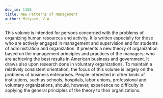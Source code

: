 ```yaml
---
doc_id: 1150
title: New Patterns of Management
author: Mityaev, V.A.
---
```


This volume is intended for persons concerned with the problems of
organizing human resources and activity.  It is written especially for those
who are actively engaged in management and supervision and for students
of administration and organization.  It presents a new theory of
organization based on the management principles and practices of the
managers; who are achieving the best results in American business and
government.  It draws also upon research done in voluntary organizations.
  To maintain a relatively consistent orientation, the focus of this volume
is largely on the problems of business enterprises.  People interested in
other kinds of institutions, such as schools, hospitals, labor unions,
professional and voluntary organizations, should, however, experience no
difficulty in applying the general principles of the theory to their
organizations.